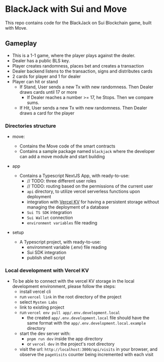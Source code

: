 # BlackJack with Sui and Move

This repo contains code for the BlackJack on Sui Blockchain game, built with Move.


## Gameplay

- This is a 1-1 game, where the player plays against the dealer.
- Dealer has a public BLS key.
- Player creates randomness, places bet and creates a transaction
- Dealer backend listens to the transaction, signs and distributes cards
- 2 cards for player and 1 for dealer
- Player can hit or stand
  - If Stand, User sends a new Tx with new randomness. Then Dealer draws cards until 17 or more
    - If Dealer reaches a number >= 17, he Stops. Then we compare sums. 
  - If Hit, User sends a new Tx with new randomness. Then Dealer draws a card for the player




### Directories structure

- move:

  - Contains the Move code of the smart contracts
  - Contains a sample package named `blackjack` where the developer can add a move module and start building

- app

  - Contains a Typescript NextJS App, with ready-to-use:
    - // TODO: three different user roles
    - // TODO: routing based on the permissions of the current user
    - `api` directory, to utilize vercel serverless functions upon deployment
    - integration with [Vercel KV](https://vercel.com/docs/storage/vercel-kv/quickstart) for having a persistent storage without managing the deployment of a database
    - `Sui TS SDK` integration
    - `Sui Wallet` connection
    - `environment variables` file reading

- setup
  - A Typescript project, with ready-to-use:
    - environment variable (.env) file reading
    - Sui SDK integration
    - publish shell script

### Local development with Vercel KV

- To be able to connect with the vercel KV storage in the local development environment, please follow the steps:
  - install vercel cli
  - run `vercel link` in the root directory of the project
  - select `Mysten Labs`
  - link to existing project
  - run `vercel env pull app/.env.development.local`
    - the created `app/.env.development.local` file should have the same format with the `app/.env.development.local.example` directory
  - start the dev server with:
    - `pnpm run dev` inside the app directory
    - or `vercel dev` in the project's root directory
  - visit the url: `http://localhost:3000/api/visits` in your browser, and observe the `pageVisits` counter being incremented with each visit
